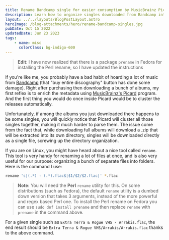 ```yaml
---
title: Rename Bandcamp single for easier consumption by MusicBrainz Picard
description: Learn how to organize singles downloaded from Bandcamp into artist/album/track so it can be consumed more easily
layout: ../../layouts/BlogPostLayout.astro
heroImage: /blog-attachments/hero/rename-bandcamp-singles.jpg
pubDate: Oct 15 2022
updatedDate: Jun 23 2023
tags:
    - name: misc
      colorClass: bg-indigo-600
---
```


> **Edit**: I have now realized that there is a package `prename` in Fedora for installing the Perl rename, so I have updated the instructions

If you're like me, you probably have a bad habit of hoarding a lot of music from [Bandcamp](https://bandcamp.com) (that "buy entire discography" button has done some damage). Right after purchasing then downloading a bunch of albums, my first reflex is to enrich the metadata using [MusicBrainz's Picard](https://picard.musicbrainz.org) program. And the first thing you would do once inside Picard would be to cluster the releases automatically.

Unfortunately, if among the albums you just downloaded there happens to be some singles, you will quickly notice that Picard will cluster all those singles together, making it much harder to parse them. The issue come from the fact that, while downloading full albums will download a .zip that will be extracted into its own directory, singles will be downloaded directly as a single file, screwing up the directory organization.

If you are on Linux, you might have heard about a nice tool called `rename`. This tool is very handy for renaming a lot of files at once, and is also very useful for our purpose: organizing a bunch of separate files into folders. Here is the command I use:

```sh
rename 's|(.*) - (.*).flac$|$1/$2/$2.flac|' *.flac
```

> **Note:** You will need the **Perl** `rename` utility for this. On some distributions (such as Fedora), the default `rename` utility is a dumbed down version that takes 3 arguments, instead of the more powerful and regex based Perl one. To install the Perl rename on Fedora you can use `sudo dnf install prename` and then replace `rename` with `prename` in the command above.

For a given single such as `Extra Terra & Rogue VHS - Arrakis.flac`, the end result should be `Extra Terra & Rogue VHS/Arrakis/Arrakis.flac` thanks to the above command.

